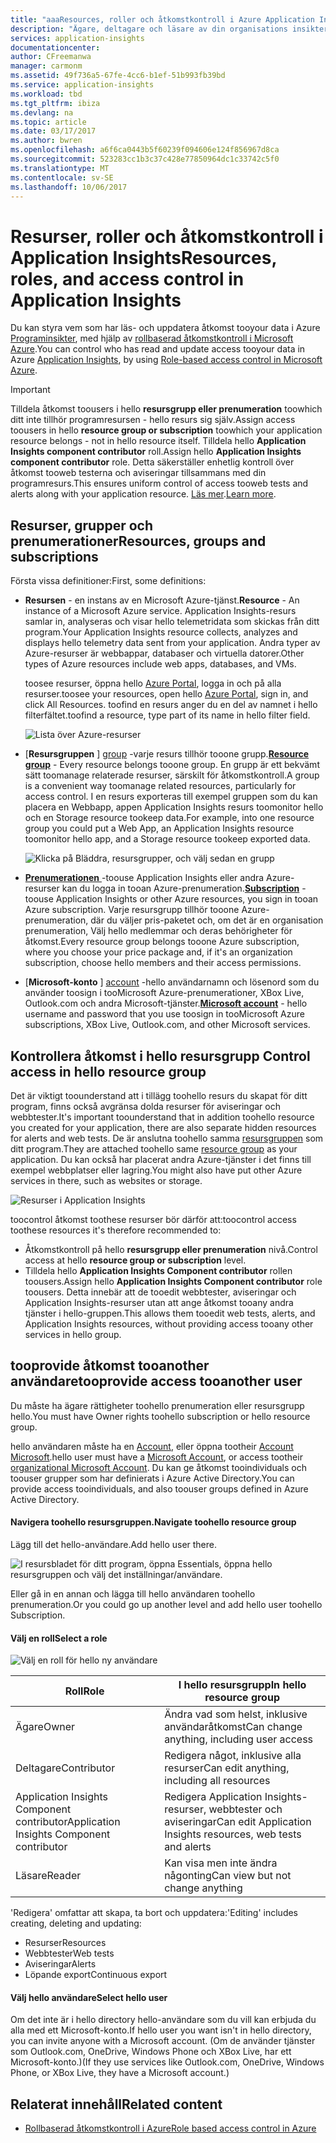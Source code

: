 ```yaml
---
title: "aaaResources, roller och åtkomstkontroll i Azure Application Insights | Microsoft Docs"
description: "Ägare, deltagare och läsare av din organisations insikter."
services: application-insights
documentationcenter: 
author: CFreemanwa
manager: carmonm
ms.assetid: 49f736a5-67fe-4cc6-b1ef-51b993fb39bd
ms.service: application-insights
ms.workload: tbd
ms.tgt_pltfrm: ibiza
ms.devlang: na
ms.topic: article
ms.date: 03/17/2017
ms.author: bwren
ms.openlocfilehash: a6f6ca0443b5f60239f094606e124f856967d8ca
ms.sourcegitcommit: 523283cc1b3c37c428e77850964dc1c33742c5f0
ms.translationtype: MT
ms.contentlocale: sv-SE
ms.lasthandoff: 10/06/2017
---
```

# <a name="resources-roles-and-access-control-in-application-insights"></a><span data-ttu-id="62bbe-103">Resurser, roller och åtkomstkontroll i Application Insights</span><span class="sxs-lookup"><span data-stu-id="62bbe-103">Resources, roles, and access control in Application Insights</span></span>
<span data-ttu-id="62bbe-104">Du kan styra vem som har läs- och uppdatera åtkomst tooyour data i Azure [Programinsikter][start], med hjälp av [rollbaserad åtkomstkontroll i Microsoft Azure](../active-directory/role-based-access-control-configure.md).</span><span class="sxs-lookup"><span data-stu-id="62bbe-104">You can control who has read and update access tooyour data in Azure [Application Insights][start], by using [Role-based access control in Microsoft Azure](../active-directory/role-based-access-control-configure.md).</span></span>

> [!IMPORTANT]
> <span data-ttu-id="62bbe-105">Tilldela åtkomst toousers i hello **resursgrupp eller prenumeration** toowhich ditt inte tillhör programresursen - hello resurs sig själv.</span><span class="sxs-lookup"><span data-stu-id="62bbe-105">Assign access toousers in hello **resource group or subscription** toowhich your application resource belongs - not in hello resource itself.</span></span> <span data-ttu-id="62bbe-106">Tilldela hello **Application Insights component contributor** roll.</span><span class="sxs-lookup"><span data-stu-id="62bbe-106">Assign hello **Application Insights component contributor** role.</span></span> <span data-ttu-id="62bbe-107">Detta säkerställer enhetlig kontroll över åtkomst tooweb testerna och aviseringar tillsammans med din programresurs.</span><span class="sxs-lookup"><span data-stu-id="62bbe-107">This ensures uniform control of access tooweb tests and alerts along with your application resource.</span></span> <span data-ttu-id="62bbe-108">[Läs mer](#access).</span><span class="sxs-lookup"><span data-stu-id="62bbe-108">[Learn more](#access).</span></span>
> 
> 

## <a name="resources-groups-and-subscriptions"></a><span data-ttu-id="62bbe-109">Resurser, grupper och prenumerationer</span><span class="sxs-lookup"><span data-stu-id="62bbe-109">Resources, groups and subscriptions</span></span>
<span data-ttu-id="62bbe-110">Första vissa definitioner:</span><span class="sxs-lookup"><span data-stu-id="62bbe-110">First, some definitions:</span></span>

* <span data-ttu-id="62bbe-111">**Resursen** - en instans av en Microsoft Azure-tjänst.</span><span class="sxs-lookup"><span data-stu-id="62bbe-111">**Resource** - An instance of a Microsoft Azure service.</span></span> <span data-ttu-id="62bbe-112">Application Insights-resurs samlar in, analyseras och visar hello telemetridata som skickas från ditt program.</span><span class="sxs-lookup"><span data-stu-id="62bbe-112">Your Application Insights resource collects, analyzes and displays hello telemetry data sent from your application.</span></span>  <span data-ttu-id="62bbe-113">Andra typer av Azure-resurser är webbappar, databaser och virtuella datorer.</span><span class="sxs-lookup"><span data-stu-id="62bbe-113">Other types of Azure resources include web apps, databases, and VMs.</span></span>
  
    <span data-ttu-id="62bbe-114">toosee resurser, öppna hello [Azure Portal][portal], logga in och på alla resurser.</span><span class="sxs-lookup"><span data-stu-id="62bbe-114">toosee your resources, open hello [Azure Portal][portal], sign in, and click All Resources.</span></span> <span data-ttu-id="62bbe-115">toofind en resurs anger du en del av namnet i hello filterfältet.</span><span class="sxs-lookup"><span data-stu-id="62bbe-115">toofind a resource, type part of its name in hello filter field.</span></span>
  
    ![Lista över Azure-resurser](./media/app-insights-resources-roles-access-control/10-browse.png)

<a name="resource-group"></a>

* <span data-ttu-id="62bbe-117">[**Resursgruppen** ] [ group] -varje resurs tillhör tooone grupp.</span><span class="sxs-lookup"><span data-stu-id="62bbe-117">[**Resource group**][group] - Every resource belongs tooone group.</span></span> <span data-ttu-id="62bbe-118">En grupp är ett bekvämt sätt toomanage relaterade resurser, särskilt för åtkomstkontroll.</span><span class="sxs-lookup"><span data-stu-id="62bbe-118">A group is a convenient way toomanage related resources, particularly for access control.</span></span> <span data-ttu-id="62bbe-119">I en resurs exporteras till exempel gruppen som du kan placera en Webbapp, appen Application Insights resurs toomonitor hello och en Storage resource tookeep data.</span><span class="sxs-lookup"><span data-stu-id="62bbe-119">For example, into one resource group you could put a Web App, an Application Insights resource toomonitor hello app, and a Storage resource tookeep exported data.</span></span>

    ![Klicka på Bläddra, resursgrupper, och välj sedan en grupp](./media/app-insights-resources-roles-access-control/11-group.png)

* <span data-ttu-id="62bbe-121">[**Prenumerationen** ](https://manage.windowsazure.com) -toouse Application Insights eller andra Azure-resurser kan du logga in tooan Azure-prenumeration.</span><span class="sxs-lookup"><span data-stu-id="62bbe-121">[**Subscription**](https://manage.windowsazure.com) - toouse Application Insights or other Azure resources, you sign in tooan Azure subscription.</span></span> <span data-ttu-id="62bbe-122">Varje resursgrupp tillhör tooone Azure-prenumeration, där du väljer pris-paketet och, om det är en organisation prenumeration, Välj hello medlemmar och deras behörigheter för åtkomst.</span><span class="sxs-lookup"><span data-stu-id="62bbe-122">Every resource group belongs tooone Azure subscription, where you choose your price package and, if it's an organization subscription, choose hello members and their access permissions.</span></span>
* <span data-ttu-id="62bbe-123">[**Microsoft-konto** ] [ account] -hello användarnamn och lösenord som du använder toosign i tooMicrosoft Azure-prenumerationer, XBox Live, Outlook.com och andra Microsoft-tjänster.</span><span class="sxs-lookup"><span data-stu-id="62bbe-123">[**Microsoft account**][account] - hello username and password that you use toosign in tooMicrosoft Azure subscriptions, XBox Live, Outlook.com, and other Microsoft services.</span></span>

## <span data-ttu-id="62bbe-124"><a name="access"></a>Kontrollera åtkomst i hello resursgrupp</span><span class="sxs-lookup"><span data-stu-id="62bbe-124"><a name="access"></a> Control access in hello resource group</span></span>
<span data-ttu-id="62bbe-125">Det är viktigt toounderstand att i tillägg toohello resurs du skapat för ditt program, finns också avgränsa dolda resurser för aviseringar och webbtester.</span><span class="sxs-lookup"><span data-stu-id="62bbe-125">It's important toounderstand that in addition toohello resource you created for your application, there are also separate hidden resources for alerts and web tests.</span></span> <span data-ttu-id="62bbe-126">De är anslutna toohello samma [resursgruppen](#resource-group) som ditt program.</span><span class="sxs-lookup"><span data-stu-id="62bbe-126">They are attached toohello same [resource group](#resource-group) as your application.</span></span> <span data-ttu-id="62bbe-127">Du kan också har placerat andra Azure-tjänster i det finns till exempel webbplatser eller lagring.</span><span class="sxs-lookup"><span data-stu-id="62bbe-127">You might also have put other Azure services in there, such as websites or storage.</span></span>

![Resurser i Application Insights](./media/app-insights-resources-roles-access-control/00-resources.png)

<span data-ttu-id="62bbe-129">toocontrol åtkomst toothese resurser bör därför att:</span><span class="sxs-lookup"><span data-stu-id="62bbe-129">toocontrol access toothese resources it's therefore recommended to:</span></span>

* <span data-ttu-id="62bbe-130">Åtkomstkontroll på hello **resursgrupp eller prenumeration** nivå.</span><span class="sxs-lookup"><span data-stu-id="62bbe-130">Control access at hello **resource group or subscription** level.</span></span>
* <span data-ttu-id="62bbe-131">Tilldela hello **Application Insights Component contributor** rollen toousers.</span><span class="sxs-lookup"><span data-stu-id="62bbe-131">Assign hello **Application Insights Component contributor** role toousers.</span></span> <span data-ttu-id="62bbe-132">Detta innebär att de tooedit webbtester, aviseringar och Application Insights-resurser utan att ange åtkomst tooany andra tjänster i hello-gruppen.</span><span class="sxs-lookup"><span data-stu-id="62bbe-132">This allows them tooedit web tests, alerts, and Application Insights resources, without providing access tooany other services in hello group.</span></span>

## <a name="tooprovide-access-tooanother-user"></a><span data-ttu-id="62bbe-133">tooprovide åtkomst tooanother användare</span><span class="sxs-lookup"><span data-stu-id="62bbe-133">tooprovide access tooanother user</span></span>
<span data-ttu-id="62bbe-134">Du måste ha ägare rättigheter toohello prenumeration eller resursgrupp hello.</span><span class="sxs-lookup"><span data-stu-id="62bbe-134">You must have Owner rights toohello subscription or hello resource group.</span></span>

<span data-ttu-id="62bbe-135">hello användaren måste ha en [Account][account], eller öppna tootheir [Account Microsoft](../active-directory/sign-up-organization.md).</span><span class="sxs-lookup"><span data-stu-id="62bbe-135">hello user must have a [Microsoft Account][account], or access tootheir [organizational Microsoft Account](../active-directory/sign-up-organization.md).</span></span> <span data-ttu-id="62bbe-136">Du kan ge åtkomst tooindividuals och toouser grupper som har definierats i Azure Active Directory.</span><span class="sxs-lookup"><span data-stu-id="62bbe-136">You can provide access tooindividuals, and also toouser groups defined in Azure Active Directory.</span></span>

#### <a name="navigate-toohello-resource-group"></a><span data-ttu-id="62bbe-137">Navigera toohello resursgruppen.</span><span class="sxs-lookup"><span data-stu-id="62bbe-137">Navigate toohello resource group</span></span>
<span data-ttu-id="62bbe-138">Lägg till det hello-användare.</span><span class="sxs-lookup"><span data-stu-id="62bbe-138">Add hello user there.</span></span>

![I resursbladet för ditt program, öppna Essentials, öppna hello resursgruppen och välj det inställningar/användare.](./media/app-insights-resources-roles-access-control/01-add-user.png)

<span data-ttu-id="62bbe-141">Eller gå in en annan och lägga till hello användaren toohello prenumeration.</span><span class="sxs-lookup"><span data-stu-id="62bbe-141">Or you could go up another level and add hello user toohello Subscription.</span></span>

#### <a name="select-a-role"></a><span data-ttu-id="62bbe-142">Välj en roll</span><span class="sxs-lookup"><span data-stu-id="62bbe-142">Select a role</span></span>
![Välj en roll för hello ny användare](./media/app-insights-resources-roles-access-control/03-role.png)

| <span data-ttu-id="62bbe-144">Roll</span><span class="sxs-lookup"><span data-stu-id="62bbe-144">Role</span></span> | <span data-ttu-id="62bbe-145">I hello resursgrupp</span><span class="sxs-lookup"><span data-stu-id="62bbe-145">In hello resource group</span></span> |
| --- | --- |
| <span data-ttu-id="62bbe-146">Ägare</span><span class="sxs-lookup"><span data-stu-id="62bbe-146">Owner</span></span> |<span data-ttu-id="62bbe-147">Ändra vad som helst, inklusive användaråtkomst</span><span class="sxs-lookup"><span data-stu-id="62bbe-147">Can change anything, including user access</span></span> |
| <span data-ttu-id="62bbe-148">Deltagare</span><span class="sxs-lookup"><span data-stu-id="62bbe-148">Contributor</span></span> |<span data-ttu-id="62bbe-149">Redigera något, inklusive alla resurser</span><span class="sxs-lookup"><span data-stu-id="62bbe-149">Can edit anything, including all resources</span></span> |
| <span data-ttu-id="62bbe-150">Application Insights Component contributor</span><span class="sxs-lookup"><span data-stu-id="62bbe-150">Application Insights Component contributor</span></span> |<span data-ttu-id="62bbe-151">Redigera Application Insights-resurser, webbtester och aviseringar</span><span class="sxs-lookup"><span data-stu-id="62bbe-151">Can edit Application Insights resources, web tests and alerts</span></span> |
| <span data-ttu-id="62bbe-152">Läsare</span><span class="sxs-lookup"><span data-stu-id="62bbe-152">Reader</span></span> |<span data-ttu-id="62bbe-153">Kan visa men inte ändra någonting</span><span class="sxs-lookup"><span data-stu-id="62bbe-153">Can view but not change anything</span></span> |

<span data-ttu-id="62bbe-154">'Redigera' omfattar att skapa, ta bort och uppdatera:</span><span class="sxs-lookup"><span data-stu-id="62bbe-154">'Editing' includes creating, deleting and updating:</span></span>

* <span data-ttu-id="62bbe-155">Resurser</span><span class="sxs-lookup"><span data-stu-id="62bbe-155">Resources</span></span>
* <span data-ttu-id="62bbe-156">Webbtester</span><span class="sxs-lookup"><span data-stu-id="62bbe-156">Web tests</span></span>
* <span data-ttu-id="62bbe-157">Aviseringar</span><span class="sxs-lookup"><span data-stu-id="62bbe-157">Alerts</span></span>
* <span data-ttu-id="62bbe-158">Löpande export</span><span class="sxs-lookup"><span data-stu-id="62bbe-158">Continuous export</span></span>

#### <a name="select-hello-user"></a><span data-ttu-id="62bbe-159">Välj hello användare</span><span class="sxs-lookup"><span data-stu-id="62bbe-159">Select hello user</span></span>

<span data-ttu-id="62bbe-160">Om det inte är i hello directory hello-användare som du vill kan erbjuda du alla med ett Microsoft-konto.</span><span class="sxs-lookup"><span data-stu-id="62bbe-160">If hello user you want isn't in hello directory, you can invite anyone with a Microsoft account.</span></span>
<span data-ttu-id="62bbe-161">(Om de använder tjänster som Outlook.com, OneDrive, Windows Phone och XBox Live, har ett Microsoft-konto.)</span><span class="sxs-lookup"><span data-stu-id="62bbe-161">(If they use services like Outlook.com, OneDrive, Windows Phone, or XBox Live, they have a Microsoft account.)</span></span>

## <a name="related-content"></a><span data-ttu-id="62bbe-162">Relaterat innehåll</span><span class="sxs-lookup"><span data-stu-id="62bbe-162">Related content</span></span>

* [<span data-ttu-id="62bbe-163">Rollbaserad åtkomstkontroll i Azure</span><span class="sxs-lookup"><span data-stu-id="62bbe-163">Role based access control in Azure</span></span>](../active-directory/role-based-access-control-configure.md)

<!--Link references-->

[account]: https://account.microsoft.com
[group]: ../azure-resource-manager/resource-group-overview.md
[portal]: https://portal.azure.com/
[start]: app-insights-overview.md
